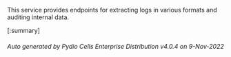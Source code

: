 






This service provides endpoints for extracting logs in various formats and auditing internal data.

[:summary]

###### Auto generated by Pydio Cells Enterprise Distribution v4.0.4 on 9-Nov-2022
